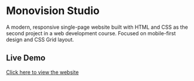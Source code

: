 # Monovision Studio  
A modern, responsive single-page website built with HTML and CSS as the second project in a web development course. Focused on mobile-first design and CSS Grid layout.
  
## Live Demo  
[Click here to view the website](hhttps://lakizaandrii.github.io/project-monovision-studio/)
